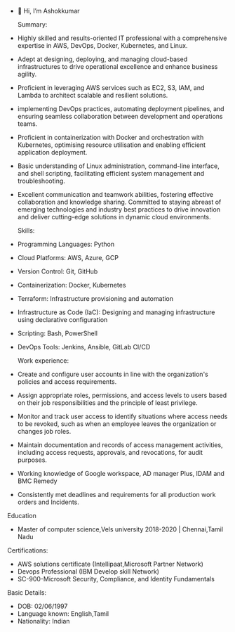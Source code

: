 - 👋 Hi, I’m Ashokkumar
  
  Summary:
- Highly skilled and results-oriented IT professional with a comprehensive expertise in AWS, DevOps, Docker, Kubernetes, and Linux.
- Adept at designing, deploying, and managing cloud-based infrastructures to drive operational excellence and enhance business agility.
- Proficient in leveraging AWS services such as EC2, S3, IAM, and Lambda to architect scalable and resilient solutions.
- implementing DevOps practices, automating deployment pipelines, and ensuring seamless collaboration between development and operations teams.
- Proficient in containerization with Docker and orchestration with Kubernetes, optimising resource utilisation and enabling efficient application deployment.
- Basic understanding of Linux administration, command-line interface, and shell scripting, facilitating efficient system management and troubleshooting.
- Excellent communication and teamwork abilities, fostering effective collaboration and knowledge sharing. Committed to staying abreast of emerging technologies and industry best practices to drive innovation and deliver cutting-edge solutions in dynamic cloud environments.
  
  Skills:
- Programming Languages: Python
- Cloud Platforms: AWS, Azure, GCP
- Version Control: Git, GitHub
- Containerization: Docker, Kubernetes
- Terraform: Infrastructure provisioning and automation
- Infrastructure as Code (IaC): Designing and managing infrastructure using declarative configuration
- Scripting: Bash, PowerShell
- DevOps Tools: Jenkins, Ansible, GitLab CI/CD

  Work experience:
- Create and configure user accounts in line with the organization's policies and access requirements.
- Assign appropriate roles, permissions, and access levels to users based on their job responsibilities and the principle of least privilege.
- Monitor and track user access to identify situations where access needs to be revoked, such as when an employee leaves the organization or changes job roles.
- Maintain documentation and records of access management activities, including access requests, approvals, and revocations, for audit purposes.
- Working knowledge of Google workspace, AD manager Plus, IDAM and BMC Remedy
- Consistently met deadlines and requirements for all production work orders and Incidents.

 Education
- Master of computer science,Vels university
2018-2020 | Chennai,Tamil Nadu

 Certifications:
- AWS solutions certificate (Intellipaat,Microsoft Partner Network)
- Devops Professional (IBM Develop skill Network)
- SC-900-Microsoft Security, Compliance, and Identity Fundamentals

Basic Details:
- DOB: 02/06/1997
- Language known: English,Tamil
- Nationality: Indian



<!---
ashok77jayaraman/ashok77jayaraman is a ✨ special ✨ repository because its `README.md` (this file) appears on your GitHub profile.
You can click the Preview link to take a look at your changes.
--->
